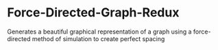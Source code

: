# Force-Directed-Graph-Redux
Generates a beautiful graphical representation of a graph using a force-directed method of simulation to create perfect spacing
